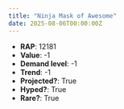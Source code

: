 ```yaml
---
title: "Ninja Mask of Awesome"
date: 2025-08-06T00:00:00Z
---
```

- **RAP**: 12181
- **Value**: -1
- **Demand level**: -1
- **Trend**: -1
- **Projected?**: True
- **Hyped?**: True
- **Rare?**: True
